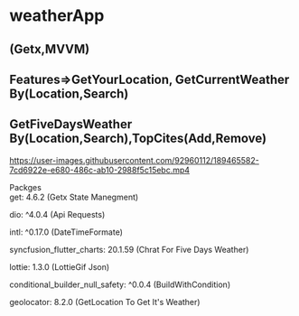 # weatherApp
## (Getx,MVVM)

## Features=>GetYourLocation, GetCurrentWeather By(Location,Search)
## GetFiveDaysWeather By(Location,Search),TopCites(Add,Remove)

https://user-images.githubusercontent.com/92960112/189465582-7cd6922e-e680-486c-ab10-2988f5c15ebc.mp4
 
 Packges                                          
  get:  4.6.2                                (Getx State Manegment)
  
  dio: ^4.0.4                                   (Api Requests)
  
  intl: ^0.17.0                               (DateTimeFormate)
  
  syncfusion_flutter_charts: 20.1.59        (Chrat For Five Days Weather)
  
  lottie: 1.3.0                             (LottieGif Json)
  
  conditional_builder_null_safety: ^0.0.4    (BuildWithCondition)
  
  geolocator: 8.2.0                         (GetLocation To Get It's Weather)
  











